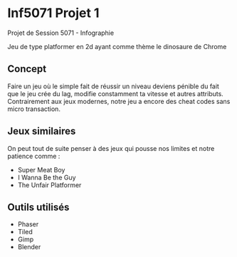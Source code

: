 # Inf5071 Projet 1
Projet de Session 5071 - Infographie

Jeu de type platformer en 2d ayant comme thème le dinosaure de Chrome

## Concept
Faire un jeu où le simple fait de réussir un niveau deviens pénible du fait que le jeu crée du lag, modifie constamment ta vitesse et autres attributs.
Contrairement aux jeux modernes, notre jeu a encore des cheat codes sans micro transaction.

## Jeux similaires
On peut tout de suite penser à des jeux qui pousse nos limites et notre patience comme :
- Super Meat Boy
- I Wanna Be the Guy
- The Unfair Platformer

## Outils utilisés
* Phaser
* Tiled
* Gimp
* Blender
